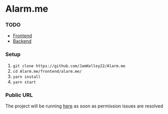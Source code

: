 # Alarm.me

### TODO
- [Frontend](frontend/alarm.me/README.md)
- [Backend](backend/README.md)

### Setup 
1. `git clone https://github.com/JamKelley22/Alarm.me`
2. `cd Alarm.me/frontend/alarm.me/`
3. `yarn install`
4. `yarn start`

### Public URL
The project will be running [here](https://s3.amazonaws.com/alarm-me/index.html) as soon as permission issues are resolved
